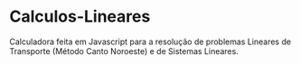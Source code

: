# Calculos-Lineares
Calculadora feita em Javascript para a resolução de problemas Lineares de Transporte (Método Canto Noroeste) e de Sistemas Lineares.
